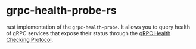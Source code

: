 # grpc-health-probe-rs

rust implementation of the `grpc-health-probe`. It allows you to query health of gRPC services that expose their status through the [gRPC Health Checking Protocol](https://github.com/grpc/grpc/blob/master/doc/health-checking.md).
